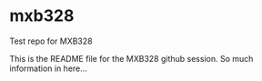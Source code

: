 # mxb328
Test repo for MXB328

This is the README file for the MXB328 github session. So much information in here...
